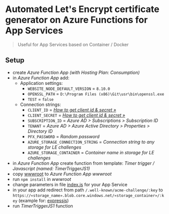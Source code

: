 # Automated Let's Encrypt certificate generator on Azure Functions for App Services

> Useful for App Services based on Container / Docker

## Setup
- create *Azure Function App (with Hosting Plan: Consumption)*
- in *Azure Function App* add:
  - Application settings:
    - `WEBSITE_NODE_DEFAULT_VERSION` = `8.10.0`
    - `OPENSSL_PATH` = `D:\Program Files (x86)\Git\usr\bin\openssl.exe`
    - `TEST` = `false`
  - Connection strings:
    - `CLIENT_ID` = *[How to get client id & secret »](https://www.jan-v.nl/post/setting-up-an-azure-active-directory-application-to-retrieve-let%E2%80%99s-encrypt-certificates)*
    - `CLIENT_SECRET` = *[How to get client id & secret »](https://www.jan-v.nl/post/setting-up-an-azure-active-directory-application-to-retrieve-let%E2%80%99s-encrypt-certificates)*
    - `SUBSCRIPTION_ID` = *Azure AD > Subscriptions > Subscription ID*
    - `TENANT` = *Azure AD > Azure Active Directory > Properties > Directory ID*
    - `PFX_PASSWORD` = *Random password*
    - `AZURE_STORAGE_CONNECTION_STRING` = *Connection string to any storage for LE challenges*
    - `AZURE_STORAGE_CONTAINER` = *Container name in storage for LE challenges*
- in *Azure Function App* create function from template: *Timer trigger / Javascript (named: TimerTriggerJS1)*
- copy [wwwroot](/wwwroot/) to *Azure Function App wwwroot*
- run `npm install` in *wwwroot*
- change parameters in file [index.js](/wwwroot/TimerTriggerJS1/index.js) for your App Service
- in your app add redirect from path `/.well-known/acme-challenge/:key` to `https://«storage_name».blob.core.windows.net/«storage_container»/:key` (example for: [expressjs](example.router.js))
- run *TimerTriggerJS1* function
